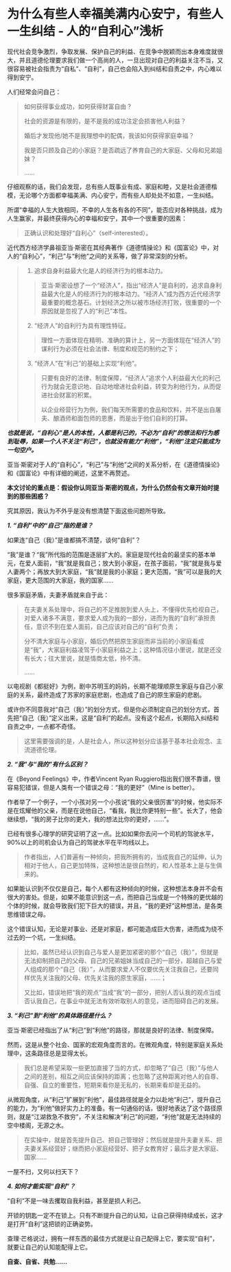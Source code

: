# 为什么有些人幸福美满内心安宁，有些人一生纠结 - 人的“自利心”浅析

现代社会竞争激烈，争取发展、保护自己的利益、在竞争中脱颖而出本身难度就很大，并且道德伦理要求我们做一个高尚的人，一旦出现对自己的利益关注不当，又很容易被社会指责为“自私”、“自利”，自己也会陷入到纠结和自责之中，内心难以得到安宁。

人们经常会问自己：

> 如何获得事业成功，如何获得财富自由？
>
> 社会的资源是有限的，是不是我的成功注定会损害他人利益？
>
> 婚后才发现他/她不是我理想中的配偶，我该如何获得家庭幸福？
>
> 我是否只顾及自己的小家庭？是否疏远了养育自己的大家庭、父母和兄弟姐妹？
>
>……

仔细观察的话，我们会发现，总有些人既事业有成、家庭和睦，又是社会道德楷模，无论哪个方面都幸福美满、内心安宁，而有些人却处处不如意，一生纠结。

所谓“幸福的人生大致相同，不幸的人生各有各的不同”，能否应对各种挑战，成为人生赢家，并最终获得内心的幸福和安宁，其中一个很重要的因素：

> 正确认识和处理好“自利心”（self-interested）。

近代西方经济学鼻祖亚当·斯密在其经典著作《道德情操论》和《国富论》中，对人的“自利心”，“利己”与“利他”之间的关系等，做了非常深刻的分析。

> 1. 追求自身利益最大化是人的经济行为的根本动力。
>
>>亚当·斯密设想了一个“经济人”，指出“经济人”是自利的，追求自身利益最大化是人的经济行为的根本动力。“经济人”成为西方近代经济学最重要的概念基石。计划经济之所以被市场经济打败，很重要的一个原因就是忽视了人的“利己”本性。
>
> 2. “经济人”的自利行为具有理性特征。
>>
>>理性一方面体现在精明、准确的算计上，另一方面体现在“经济人”的谋利行为必须在社会法律、制度和规范的制约之下；
>
> 3. “经济人”在“利己”的基础上实现“利他”。
>>
>> 只要有良好的法律、制度保障，“经济人”追求个人利益最大化的利己行为就会无意识地、自动地增进社会利益，转变为利他行为，从而促进社会财富的积累。
>>
>>以企业经营行为为例，我们每天所需要的食品和饮料，并不是出自屠夫、酿酒师和面包师的恩惠，而是出于他们自利的打算。

***也就是说，“自利心”是人的本性，人都是利己的，不必为“自利”的想法和行为感到耻辱，如果一个人不关注“利己”，也就没有能力“利他”，“利他”注定只能成为一句空户。***

亚当·斯密对于人的“自利心”，“利己”与“利他”之间的关系分析，在《道德情操论》和《国富论》中有详细的阐述，这里不再赘述。

**本文讨论的重点是：假设你认同亚当·斯密的观点，为什么仍然会有文章开始时提到的那些困惑？**

究其原因，我认为不外乎是没有想清楚下面这些问题所导致。

***1. “自利”中的“自己”指的是谁？***

如果连“自己（我）”是谁都搞不清楚，谈何“自利”？

“我”是谁？“我”所代指的范围是逐层扩大的。家庭是现代社会的最坚实的基本单元，在爱人面前，“我”就是我自己；放大到小家庭，在孩子面前，“我”就是我与爱人妻两个；再放大到大家庭，“我”就是我的小家庭；更大范围，“我”可以是我的大家庭，更大范围的大家庭，我的国家……

很多家庭矛盾，夫妻矛盾就来自于此：

> 在夫妻关系处理中，将自己的不足推脱到爱人头上，不懂得优先检视自己，对爱人诸多不满意，要求爱人成为我的一部分，进而为我的“自利”承担责任，意识不到在爱人面前，自己应该对自己的“自利”负责；
>
> 分不清大家庭与小家庭，婚后仍然把原生家庭而非当前的小家庭看成是“我”，大家庭利益凌驾于小家庭利益之上；这种情况往小里说，就是还没有长大；往大里说，就是情商太低，拎不清。
>
> ……

以电视剧《都挺好》为例，剧中苏明玉的妈妈，长期不能理顺原生家庭与自己小家庭的关系，最终造成了苏家的家庭悲剧，也造成了自己的原生家庭的悲剧。

或许你不同意我对“自己（我）”的划分方式，但是你必须制定自己的划分方式，首先把“自己（我）”定义出来，这是“自利”的起点。没有这个起点，长期陷入纠结和自责之中，一点都不奇怪。

> 这里需要强调的是，人是社会人，所以这种划分应该基于基本社会观念、主流道德伦理。

***2. “我”与“我的”有什么区别？***

在《Beyond Feelings》中，作者Vincent Ryan Ruggiero指出我们很不靠谱，很容易犯错误，但是人类有一个错误之母：“我的更好”（Mine is better）。

作者举了一个例子，一个小孩对另一个小孩说“我的父亲很厉害”的时候，他实际不是在炫耀他的父亲，而是在说他自己，“看我，我比你更特别一些”。长大了，他会继续想，“我的房子比你的更大，我的想法比你的更好，……”。

已经有很多心理学的研究证明了这一点。比如如果你去问一个司机的驾驶水平，90%以上的司机会认为自己的驾驶水平在平均线以上。

> 作者指出，人们普遍有一种倾向，把我所拥有的，当成我自己的延伸，认为相对于他人，自己更加特殊，这种想法是很自然的，和人性基本上是与生俱来的。

如果能认识到不仅仅是自己，每个人都有这种倾向的时候，这种想法本身并不会有很大的害处。但是，如果不能意识到这一点，而把自己当成是一个特殊的更优越的个体的时候，就会导致我们犯下巨大的错误，并且，“我的更好”这种想法，是各类思维错误之母。

这个错误认知，无论是对事业、还是对家庭，都可能造成巨大伤害，进而成为绕不过去的一个坑，一生纠结。

> 比如，虽然已经认识到自己与爱人是更加紧密的那个“自己（我）”，但就是无法抑制把自己的父母、自己的兄弟姐妹当成自己的一部分，超越自己与爱人组成的那个“自己（我）”，从而要求爱人不仅要优先关注我自己，还要同样优先关注我的父母、优先关注我的原生家庭，……；
>
> 又比如，错误地把“我的观点”当成“我”的一部分，把别人否认我的观点当成否认我自己，在事业中就无法有效听取别人的意见，进而阻碍自己的发展。

***3. “利己”到“利他”的具体路径是什么？***

亚当·斯密已经指出了从“利己”到“利他”的路径，那就是良好的法律、制度保障。

然而，这是从整个社会、国家的宏观角度而言的。在微观角度，特别是家庭关系处理中，这条路径总是显得太长。

> 我们总是希望采取一些更加直接了当的方式，却忽略了“自己（我）”与他人之间的差别，相互之间应该保持的距离；也忽略了这种距离对他人的自尊、自强、自立的重要性，短期来看你是无私的，长期来看却是无益的。

从微观角度，从“利己”扩展到“利他”，最佳路径就是全力以赴地“利己”，提升自己的能力，为“利他”做好实力上的准备。有一句通俗的话，很好地表达了这个路径原则，就是“江湖救急不救穷”，不关注和解决“利己”的问题，“利他”就是无法持续的空中楼阁，无源之水。

> 在实操中，就是首先提升自己、把自己管理好；然后就是提升夫妻关系、把夫妻关系经营好；继而把小家庭经营好、把子女教育好；最后才是大家庭、国家……

一屋不扫，又何以扫天下？

***4. 如何才能实现“自利”？***

“自利”不是一味去攫取自我利益，甚至是损人利己。

开锁的钥匙一定不在锁上。只有不断提升自己的认知，让自己获得持续成长，这才是打开“自利”这把锁的正确姿势。

查理·芒格说过，拥有一样东西的最佳方式就是让自己配得上它，要实现“自利”，就要让自己的认知能配得上它。

**自查、自省、共勉……**
